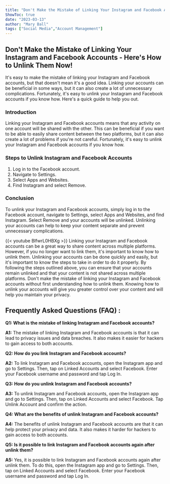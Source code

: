 ```yaml
---
title: "Don't Make the Mistake of Linking Your Instagram and Facebook Accounts - Here's How to Unlink Them Now!"
ShowToc: true 
date: "2023-03-13"
author: "Mary Ball" 
tags: ["Social Media","Account Management"]
---
```

## Don't Make the Mistake of Linking Your Instagram and Facebook Accounts - Here's How to Unlink Them Now!

It's easy to make the mistake of linking your Instagram and Facebook accounts, but that doesn't mean it's a good idea. Linking your accounts can be beneficial in some ways, but it can also create a lot of unnecessary complications. Fortunately, it's easy to unlink your Instagram and Facebook accounts if you know how. Here's a quick guide to help you out.

### Introduction

Linking your Instagram and Facebook accounts means that any activity on one account will be shared with the other. This can be beneficial if you want to be able to easily share content between the two platforms, but it can also create a lot of problems if you're not careful. Fortunately, it's easy to unlink your Instagram and Facebook accounts if you know how.

### Steps to Unlink Instagram and Facebook Accounts

1. Log in to the Facebook account.
2. Navigate to Settings.
3. Select Apps and Websites.
4. Find Instagram and select Remove.

### Conclusion

To unlink your Instagram and Facebook accounts, simply log in to the Facebook account, navigate to Settings, select Apps and Websites, and find Instagram. Select Remove and your accounts will be unlinked. Unlinking your accounts can help to keep your content separate and prevent unnecessary complications.

{{< youtube BlfwrL0HBXg >}} 
Linking your Instagram and Facebook accounts can be a great way to share content across multiple platforms. However, if you no longer want to link them, it's important to know how to unlink them. Unlinking your accounts can be done quickly and easily, but it's important to know the steps to take in order to do it properly. By following the steps outlined above, you can ensure that your accounts remain unlinked and that your content is not shared across multiple platforms. Don't make the mistake of linking your Instagram and Facebook accounts without first understanding how to unlink them. Knowing how to unlink your accounts will give you greater control over your content and will help you maintain your privacy.

## Frequently Asked Questions (FAQ) :
**Q1: What is the mistake of linking Instagram and Facebook accounts?**

**A1:** The mistake of linking Instagram and Facebook accounts is that it can lead to privacy issues and data breaches. It also makes it easier for hackers to gain access to both accounts.

**Q2: How do you link Instagram and Facebook accounts?**

**A2:** To link Instagram and Facebook accounts, open the Instagram app and go to Settings. Then, tap on Linked Accounts and select Facebook. Enter your Facebook username and password and tap Log In.

**Q3: How do you unlink Instagram and Facebook accounts?**

**A3:** To unlink Instagram and Facebook accounts, open the Instagram app and go to Settings. Then, tap on Linked Accounts and select Facebook. Tap Unlink Account and confirm the action.

**Q4: What are the benefits of unlink Instagram and Facebook accounts?**

**A4:** The benefits of unlink Instagram and Facebook accounts are that it can help protect your privacy and data. It also makes it harder for hackers to gain access to both accounts.

**Q5: Is it possible to link Instagram and Facebook accounts again after unlink them?**

**A5:** Yes, it is possible to link Instagram and Facebook accounts again after unlink them. To do this, open the Instagram app and go to Settings. Then, tap on Linked Accounts and select Facebook. Enter your Facebook username and password and tap Log In.




